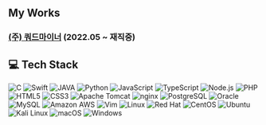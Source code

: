 ## My Works
### [(주) 쿼드마이너](https://www.quadminers.com/ko/index.html) (2022.05 ~ 재직중)



## 💻 Tech Stack
<div>
<img alt="C" src="https://img.shields.io/badge/C-A8B9CC?style=for-the-badge&logo=C&logoColor=white"/>
<img alt="Swift" src="https://img.shields.io/badge/Swift-F05138?style=for-the-badge&logo=Swift&logoColor=white">
<img alt="JAVA" src="https://img.shields.io/badge/Java-007396?style=for-the-badge&logo=Java&logoColor=white">
<img alt="Python" src="https://img.shields.io/badge/Python-3776AB?style=for-the-badge&logo=Python&logoColor=white">
<img alt="JavaScript" src="https://img.shields.io/badge/JavaScript-F7DF1E?style=for-the-badge&logo=JavaScript&logoColor=white">
<img alt="TypeScript" src="https://img.shields.io/badge/TypeScript-3178C6?style=for-the-badge&logo=TypeScript&logoColor=white">
<img alt="Node.js" src="https://img.shields.io/badge/Node.js-339933?style=for-the-badge&logo=Node.js&logoColor=white">
<img alt="PHP" src="https://img.shields.io/badge/PHP-777BB4?style=for-the-badge&logo=PHP&logoColor=white">
<img alt="HTML5" src="https://img.shields.io/badge/HTML5-E34F26?style=for-the-badge&logo=HTML5&logoColor=white">
<img alt="CSS3" src="https://img.shields.io/badge/CSS3-1572B6?style=for-the-badge&logo=CSS3&logoColor=white">
<img alt="Apache Tomcat" src="https://img.shields.io/badge/Apache Tomcat-F8DC75?style=for-the-badge&logo=ApacheTomcat&logoColor=white">
<img alt="nginx" src="https://img.shields.io/badge/NGINX-009639?style=for-the-badge&logo=nginx&logoColor=white">
<img alt="PostgreSQL" src="https://img.shields.io/badge/PostgreSQL-4169E1?style=for-the-badge&logo=PostgreSQL&logoColor=white">
<img alt="Oracle" src="https://img.shields.io/badge/Oracle-F80000?style=for-the-badge&logo=Oracle&logoColor=white">
<img alt="MySQL" src="https://img.shields.io/badge/MySQL-4479A1?style=for-the-badge&logo=MySQL&logoColor=white">
<img alt="Amazon AWS" src="https://img.shields.io/badge/Amazon AWS-232F3E?style=for-the-badge&logo=AmazonAWS&logoColor=white">
<img alt="Vim" src="https://img.shields.io/badge/Vim-019733?style=for-the-badge&logo=Vim&logoColor=white">
<img alt="Linux" src="https://img.shields.io/badge/Linux-FCC624?style=for-the-badge&logo=Linux&logoColor=white">
<img alt="Red Hat" src="https://img.shields.io/badge/Red Hat-EE0000?style=for-the-badge&logo=RedHat&logoColor=white">
<img alt="CentOS" src="https://img.shields.io/badge/CentOS-262577?style=for-the-badge&logo=CentOS&logoColor=white">
<img alt="Ubuntu" src="https://img.shields.io/badge/Ubuntu-E95420?style=for-the-badge&logo=Ubuntu&logoColor=white">
<img alt="Kali Linux" src="https://img.shields.io/badge/Kali Linux-557C94?style=for-the-badge&logo=KaliLinux&logoColor=white">
<img alt="macOS" src="https://img.shields.io/badge/macOS-000000?style=for-the-badge&logo=macOS&logoColor=white">
<img alt="Windows" src="https://img.shields.io/badge/Windows-0078D6?style=for-the-badge&logo=Windows&logoColor=white">
</div>


<!--
**BackHoe312/Backhoe312** is a ✨ _special_ ✨ repository because its `README.md` (this file) appears on your GitHub profile.

Here are some ideas to get you started:

- 🔭 I’m currently working on ...
- 🌱 I’m currently learning ...
- 👯 I’m looking to collaborate on ...
- 🤔 I’m looking for help with ...
- 💬 Ask me about ...
- 📫 How to reach me: ...
- 😄 Pronouns: ...
- ⚡ Fun fact: ...
-->

